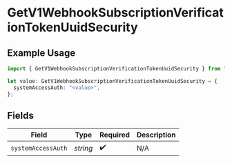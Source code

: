 # GetV1WebhookSubscriptionVerificationTokenUuidSecurity

## Example Usage

```typescript
import { GetV1WebhookSubscriptionVerificationTokenUuidSecurity } from "@gusto/embedded-api/models/operations";

let value: GetV1WebhookSubscriptionVerificationTokenUuidSecurity = {
  systemAccessAuth: "<value>",
};
```

## Fields

| Field              | Type               | Required           | Description        |
| ------------------ | ------------------ | ------------------ | ------------------ |
| `systemAccessAuth` | *string*           | :heavy_check_mark: | N/A                |